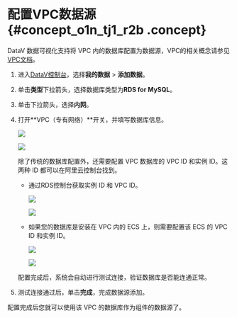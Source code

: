 # 配置VPC数据源 {#concept_o1n_tj1_r2b .concept}

DataV 数据可视化支持将 VPC 内的数据库配置为数据源，VPC的相关概念请参见[VPC文档](https://www.alibabacloud.com/help/zh/product/27706.html)。

1.  进入[DataV控制台](http://datav.aliyun.com/)，选择**我的数据** \> **添加数据**。
2.  单击**类型**下拉箭头，选择数据库类型为**RDS for MySQL**。
3.  单击下拉箭头，选择**内网**。
4.  打开**VPC（专有网络）**开关，并填写数据库信息。

    ![](http://static-aliyun-doc.oss-cn-hangzhou.aliyuncs.com/assets/img/16581/15583436839304_zh-CN.png)

    ![](http://static-aliyun-doc.oss-cn-hangzhou.aliyuncs.com/assets/img/16581/15583436839305_zh-CN.png)

    除了传统的数据库配置外，还需要配置 VPC 数据库的 VPC ID 和实例 ID。这两种 ID 都可以在阿里云控制台找到。

    -   通过RDS控制台获取实例 ID 和 VPC ID。

        ![](http://static-aliyun-doc.oss-cn-hangzhou.aliyuncs.com/assets/img/16581/15583436838636_zh-CN.png)

        ![](http://static-aliyun-doc.oss-cn-hangzhou.aliyuncs.com/assets/img/16581/15583436838637_zh-CN.png)

    -   如果您的数据库是安装在 VPC 内的 ECS 上，则需要配置该 ECS 的 VPC ID 和实例 ID。

        ![](http://static-aliyun-doc.oss-cn-hangzhou.aliyuncs.com/assets/img/16581/15583436838638_zh-CN.png)

        ![](http://static-aliyun-doc.oss-cn-hangzhou.aliyuncs.com/assets/img/16581/15583436838639_zh-CN.png)

    配置完成后，系统会自动进行测试连接，验证数据库是否能连通正常。

5.  测试连接通过后，单击**完成**，完成数据源添加。

配置完成后您就可以使用该 VPC 的数据库作为组件的数据源了。

